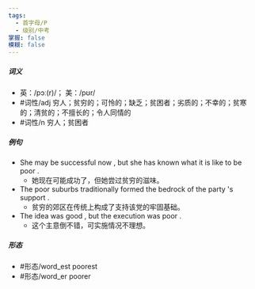 ```yaml
---
tags:
  - 首字母/P
  - 级别/中考
掌握: false
模糊: false
---
```

##### 词义
- 英：/pɔː(r)/； 美：/pʊr/
- #词性/adj  穷人；贫穷的；可怜的；缺乏；贫困者；劣质的；不幸的；贫寒的；清贫的；不擅长的；令人同情的
- #词性/n  穷人；贫困者
##### 例句
- She may be successful now , but she has known what it is like to be poor .
	- 她现在可能成功了，但她尝过贫穷的滋味。
- The poor suburbs traditionally formed the bedrock of the party 's support .
	- 贫穷的郊区在传统上构成了支持该党的牢固基础。
- The idea was good , but the execution was poor .
	- 这个主意倒不错，可实施情况不理想。
##### 形态
- #形态/word_est poorest
- #形态/word_er poorer
